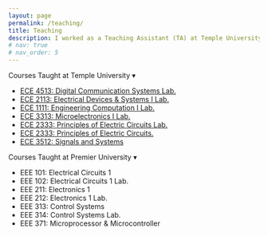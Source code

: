 ```yaml
---
layout: page
permalink: /teaching/
title: Teaching
description: I worked as a Teaching Assistant (TA) at Temple University from 2022 to 2023, and prior to that, I worked as a Lecturer at Premier University, Chittagong, from 2018 to 2020.
# nav: true
# nav_order: 5
---
```


<div class="publication-toggles">

  <!-- Temple Section -->
  <div class="pub-section-header" onclick="toggleSection('temple-list')">
    Courses Taught at Temple University
    <span class="toggle-icon">▾</span>
  </div>
  <div id="temple-list">
    <ul>
      <li><a href="https://bulletin.temple.edu/search/?P=ECE%204513" target="_blank">ECE 4513: Digital Communication Systems Lab.</a></li>
      <li><a href="https://bulletin.temple.edu/search/?P=ECE%202113" target="_blank">ECE 2113: Electrical Devices & Systems I Lab.</a></li>
      <li><a href="https://bulletin.temple.edu/search/?P=ECE%201111" target="_blank">ECE 1111: Engineering Computation I Lab.</a></li>       
      <li><a href="https://bulletin.temple.edu/search/?P=ECE%203313" target="_blank">ECE 3313: Microelectronics I Lab.</a></li>        
      <li><a href="https://bulletin.temple.edu/search/?P=ECE%202333" target="_blank">ECE 2333: Principles of Electric Circuits Lab.</a></li>    
      <li><a href="https://bulletin.temple.edu/search/?P=ECE%202332" target="_blank">ECE 2333: Principles of Electric Circuits.</a></li>      
      <li><a href="https://bulletin.temple.edu/search/?P=ECE%203512" target="_blank">ECE 3512: Signals and Systems</a></li>  
    </ul>
  </div>

  <!-- Premier Section -->
  <div class="pub-section-header" onclick="toggleSection('premier-list')">
     Courses Taught at Premier University
    <span class="toggle-icon">▾</span>
  </div>
  <div id="premier-list">
        <ul>
        <li>EEE 101: Electrical Circuits 1</li>
        <li>EEE 102: Electrical Circuits 1 Lab.</li>    
        <li>EEE 211: Electronics 1</li>
        <li>EEE 212: Electronics 1 Lab.</li>    
        <li>EEE 313: Control Systems</li>
        <li>EEE 314: Control Systems Lab.</li>
         <li>EEE 371: Microprocessor & Microcontroller</li>
        </ul>
  </div>

</div>

<script>
function toggleSection(id) {
  const section = document.getElementById(id);
  const icon = section.previousElementSibling.querySelector('.toggle-icon');
  if (section.style.display === 'none') {
    section.style.display = 'block';
    icon.textContent = '▾';
  } else {
    section.style.display = 'none';
    icon.textContent = '▸';
  }
}
</script>
